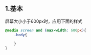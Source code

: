 

## 1.基本

屏幕大小小于600px时，应用下面的样式

``` css
@media screen and (max-width: 600px){
    .body{
        
    }
}
```

